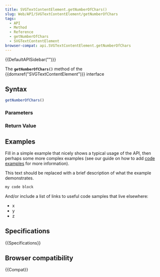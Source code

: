 ```yaml
---
title: SVGTextContentElement.getNumberOfChars()
slug: Web/API/SVGTextContentElement/getNumberOfChars
tags:
  - API
  - Method
  - Reference
  - getNumberOfChars
  - SVGTextContentElement
browser-compat: api.SVGTextContentElement.getNumberOfChars
---
```

{{DefaultAPISidebar("")}}

The **`getNumberOfChars()`** method of the {{domxref("SVGTextContentElement")}} interface 

## Syntax

```js
getNumberOfChars()
```

### Parameters



### Return Value



## Examples

Fill in a simple example that nicely shows a typical usage of the API, then perhaps some more complex examples (see our guide on how to add [code examples](/en-US/docs/MDN/Contribute/Structures/Code_examples) for more information).

This text should be replaced with a brief description of what the example demonstrates.

```js
my code block
```

And/or include a list of links to useful code samples that live elsewhere:

*   x
*   y
*   z

## Specifications

{{Specifications}}

## Browser compatibility

{{Compat}}

